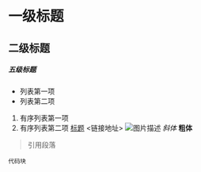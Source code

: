 # 一级标题
## 二级标题
##### 五级标题
- 列表第一项
- 列表第二项
1. 有序列表第一项
2. 有序列表第二项
[标题](链接地址)
<链接地址>
![图片描述](图片链接地址)
*斜体*
**粗体**
> 引用段落
```
代码块
```
